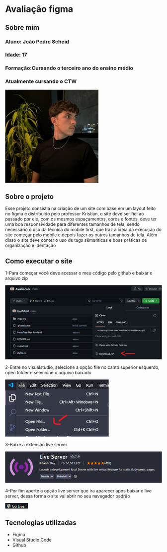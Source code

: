 <h1>Avaliação figma</h1>
<h2>Sobre mim </h2>
<h3>Aluno: João Pedro Scheid</h3>
<h3>Idade: 17</h3>
<h3>Formação:Cursando o terceiro ano do ensino médio</h3>
<h3>Atualmente cursando o CTW</h3>
 <img src="/Imagens/readme.jpg" width="300" height="300">
<h2>Sobre o projeto </h2>
<p>Esse projeto consistia na criação de um site com base em um layout feito no figma e distribuido pelo professor Kristian, o site deve ser fiel ao passado por ele, com os mesmos espaçamentos, cores e fontes, deve ter uma boa responsividade para diferentes tamanhos
de tela, sendo necessário o uso da técnica do mobile first, que traz a ideia da execução do site começar pelo mobile e depois fazer os outros tamanhos de tela. Além disso o site deve conter o uso de tags sêmanticas e boas práticas de organização e identação</p>

<h2>Como executar o site</h2>
<p>1-Para começar você deve acessar o meu código pelo github e baixar o arquivo zip</p>
<img src="/Imagens/passo1.png">
<p>2-Entre no visualstudio, selecione a opção file no canto superior esquerdo, open folder e selecione o arquivo baixado</p>
<img src="/Imagens/passo2.png">
<p>3-Baixe a extensão live server</p>
<img src="/Imagens/passo3.png">
<p>4-Por fim aperte a opção live server que ira aparecer após baixar o live server, dessa forma o site vai abrir no seu navegador padrão</p>
<img src="/Imagens/passo4.png">
<h2>Tecnologias utilizadas</h2>
<ul>
<li>Figma</li>
<li>Visual Studio Code</li>
<li>Github</li>
<ul>
